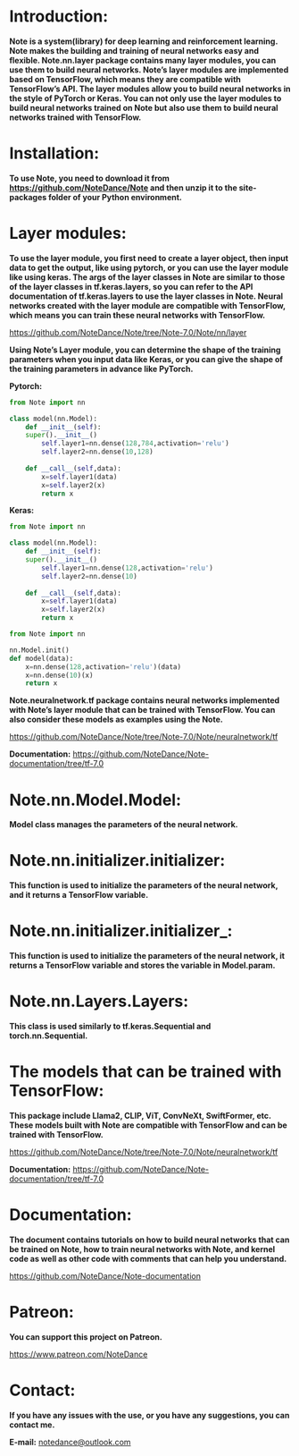 # Introduction:
**Note is a system(library) for deep learning and reinforcement learning. Note makes the building and training of neural networks easy and flexible. Note.nn.layer package contains many layer modules, you can use them to build neural networks. Note’s layer modules are implemented based on TensorFlow, which means they are compatible with TensorFlow’s API. The layer modules allow you to build neural networks in the style of PyTorch or Keras. You can not only use the layer modules to build neural networks trained on Note but also use them to build neural networks trained with TensorFlow.**


# Installation:
**To use Note, you need to download it from https://github.com/NoteDance/Note and then unzip it to the site-packages folder of your Python environment.**


# Layer modules:
**To use the layer module, you first need to create a layer object, then input data to get the output, like using pytorch, or you can use the layer module like using keras. The args of the layer classes in Note are similar to those of the layer classes in tf.keras.layers, so you can refer to the API documentation of tf.keras.layers to use the layer classes in Note. Neural networks created with the layer module are compatible with TensorFlow, which means you can train these neural networks with TensorFlow.**

https://github.com/NoteDance/Note/tree/Note-7.0/Note/nn/layer

**Using Note’s Layer module, you can determine the shape of the training parameters when you input data like Keras, or you can give the shape of the training parameters in advance like PyTorch.**

**Pytorch:**
```python
from Note import nn

class model(nn.Model):
    def __init__(self):
	super().__init__()
        self.layer1=nn.dense(128,784,activation='relu')
        self.layer2=nn.dense(10,128)
    
    def __call__(self,data):
        x=self.layer1(data)
        x=self.layer2(x)
        return x
```
**Keras:**
```python
from Note import nn

class model(nn.Model):
    def __init__(self):
	super().__init__()
        self.layer1=nn.dense(128,activation='relu')
        self.layer2=nn.dense(10)
    
    def __call__(self,data):
        x=self.layer1(data)
        x=self.layer2(x)
        return x
```
```python
from Note import nn

nn.Model.init()
def model(data):
    x=nn.dense(128,activation='relu')(data)
    x=nn.dense(10)(x)
    return x
```
**Note.neuralnetwork.tf package contains neural networks implemented with Note’s layer module that can be trained with TensorFlow. You can also consider these models as examples using the Note.**

https://github.com/NoteDance/Note/tree/Note-7.0/Note/neuralnetwork/tf

**Documentation:** https://github.com/NoteDance/Note-documentation/tree/tf-7.0


# Note.nn.Model.Model:
**Model class manages the parameters of the neural network.**


# Note.nn.initializer.initializer:
**This function is used to initialize the parameters of the neural network, and it returns a TensorFlow variable.**


# Note.nn.initializer.initializer_:
**This function is used to initialize the parameters of the neural network, it returns a TensorFlow variable and stores the variable in Model.param.**


# Note.nn.Layers.Layers:
**This class is used similarly to tf.keras.Sequential and torch.nn.Sequential.**


# The models that can be trained with TensorFlow:
**This package include Llama2, CLIP, ViT, ConvNeXt, SwiftFormer, etc. These models built with Note are compatible with TensorFlow and can be trained with TensorFlow.**

https://github.com/NoteDance/Note/tree/Note-7.0/Note/neuralnetwork/tf

**Documentation:** https://github.com/NoteDance/Note-documentation/tree/tf-7.0


# Documentation:
**The document contains tutorials on how to build neural networks that can be trained on Note, how to train neural networks with Note, and kernel code as well as other code with comments that can help you understand.**

https://github.com/NoteDance/Note-documentation


# Patreon:
**You can support this project on Patreon.**

https://www.patreon.com/NoteDance


# Contact:
**If you have any issues with the use, or you have any suggestions, you can contact me.**

**E-mail:** notedance@outlook.com
